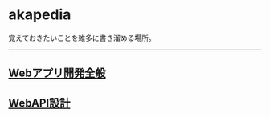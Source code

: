 # akapedia

覚えておきたいことを雑多に書き溜める場所。

---

## [Webアプリ開発全般](./doc/Webアプリ開発.md)

## [WebAPI設計](./doc/WebAPI設計/WebAPI設計.md)
